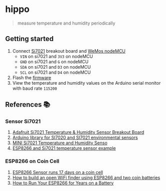 # hippo

> measure temperature and humidity periodically

## Getting started

1. Connect [Si7021](https://www.adafruit.com/product/3251) breakout board and [WeMos nodeMCU](https://www.wemos.cc/product/d1-mini-pro.html)
    - `VIN` on si7021 and `3V3` on nodeMCU
    - `GND` on si7021 and `G` on nodeMCU
    - `SDA` on si7021 and `D3` on nodeMCU
    - `SCL` on si7021 and `D4` on nodeMCU
1. Flash the [firmware](firmware/main.ino)
1. View the temperature and humidity values on the Arduino serial monitor with baud rate `115200`

## References 📚

### Sensor Si7021

1. [Adafruit Si7021 Temperature & Humidity Sensor Breakout Board](https://www.adafruit.com/product/3251)
1. [Arduino library for SI7020 and SI7021 environmental sensors](https://github.com/LowPowerLab/SI7021)
1. [MINI Si7021 Temperature and Humidity Senso](http://www.instructables.com/id/MINI-Si7021-Temperature-and-Humidity-Sensor/)
1. [ESP8266 and Si7021 temperature sensor example](https://www.esp8266learning.com/esp8266-si7021-temperature-sensor-example.php)

### ESP8266 on Coin Cell

1. [ESP8266 Sensor runs 17 days on a coin cell](https://www.youtube.com/watch?v=IYuYTfO6iOs)
1. [How to build an open WiFi finder using ESP8266 and two coin batteries](https://medium.com/@kstevica/how-to-build-an-open-wifi-finder-using-esp8266-and-two-coin-batteries-9c31eb6f9859)
1. [How to Run Your ESP8266 for Years on a Battery](https://openhomeautomation.net/esp8266-battery/)
